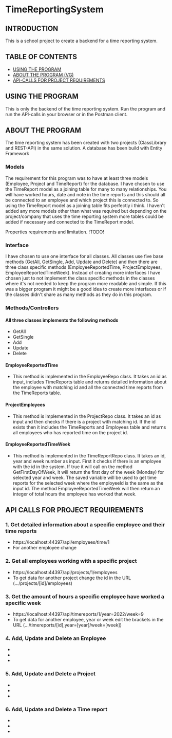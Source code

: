 # TimeReportingSystem

## INTRODUCTION
This is a school project to create a backend for a time reporting system.

## TABLE OF CONTENTS
* [USING THE PROGRAM](#USING-THE-PROGRAM)
* [ABOUT THE PROGRAM (VG)](#ABOUT-THE-PROGRAM)
* [API-CALLS FOR PROJECT REQUIREMENTS](#API-CALLS-FOR-PROJECT-REQUIREMENTS)

## USING THE PROGRAM
This is only the backend of the time reporting system. Run the program and run the API-calls in your browser or in the Postman client.

## ABOUT THE PROGRAM
The time reporting system has been created with two projects (ClassLibrary and REST-API) in the same solution. A database has been build with Entity Framework

### Models
The requirement for this program was to have at least three models (Employee, Project and TimeReport) for the database. I have chosen to use the TimeReport model as a joining table for many to many relationships. You will have worked hours, date and note in the time reports and this should all be connected to an employee and which project this is connected to. So using the TimeReport model as a joining table fits perfectly i think. I haven't added any more models other than what was required but depending on the project/company that uses the time reporting system more tables could be added if necessary and connected to the TimeReport model.

Properties requirements and limitation. !TODO!

### Interface
I have chosen to use one interface for all classes. All classes use five base methods (GetAll, GetSingle, Add, Update and Delete) and then there are three class specific methods (EmployeeReportedTime, ProjectEmployees, EmployeeReportedTimeWeek). Instead of creating more interfaces I have chosen just to not implement the class specific methods in the classes where it's not needed to keep the program more readable and simple. If this was a bigger program it might be a good idea to create more interfaces or if the classes didn't share as many methods as they do in this program.

### Methods/Controllers
#### All three classes implements the following methods
- GetAll
- GetSingle
- Add
- Update
- Delete

#### EmployeeReportedTime
- This method is implemented in the EmployeeRepo class. It takes an id as input, includes TimeReports table and returns detailed information about the employee with matching id and all the connected time reports from the TimeReports table.

#### ProjectEmployees
- This method is implemented in the ProjectRepo class. It takes an id as input and then checks if there is a project with matching id. If the id exists then it includes the TimeReports and Employees table and returns all employees who has reported time on the project id. 

#### EmployeeReportedTimeWeek
- This method is implemented in the TimeReportRepo class. It takes an id, year and week number as input. First it checks if there is an employee with the id in the system. If true it will call on the method GetFirstDayOfWeek, it will return the first day of the week (Monday) for selected year and week. The saved variable will be used to get time reports for the selected week where the employeeId is the same as the input id. The method EmployeeReportedTimeWeek will then return an integer of total hours the employee has worked that week. 

## API CALLS FOR PROJECT REQUIREMENTS
### 1. Get detailed information about a specific employee and their time reports
- https://localhost:44397/api/employees/time/1
- For another employee change 

### 2. Get all employees working with a specific project
- https://localhost:44397/api/projects/1/employees
- To get data for another project change the id in the URL (.../projects/[id]/employees)

### 3. Get the amount of hours a specific employee have worked a specific week
- https://localhost:44397/api/timereports/1/year=2022/week=9
- To get data for another employee, year or week edit the brackets in the URL (.../timereports/[id],year=[year]/week=[week])

### 4. Add, Update and Delete an Employee
- 
-
-

### 5. Add, Update and Delete a Project
-
-
-

### 6. Add, Update and Delete a Time report
-
-
-



